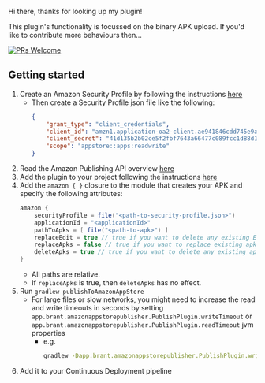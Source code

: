 Hi there, thanks for looking up my plugin!

This plugin's functionality is focussed on the binary APK
upload. If you'd like to contribute more behaviours then...

[![PRs Welcome](https://img.shields.io/badge/PRs-welcome-brightgreen.svg?style=flat-square)](http://makeapullrequest.com)

## Getting started

1. Create an Amazon Security Profile by following the instructions [here](https://developer.amazon.com/docs/app-submission-api/auth.html)
    - Then create a Security Profile json file like the following:
      ```json
      {
          "grant_type": "client_credentials",
          "client_id": "amzn1.application-oa2-client.ae941846cdd745e9a53319f7bb98d435",
          "client_secret": "41d135b2b02ce5f2fbf7643a66477c089fcc1d88d11f69d3e4a6285b917ca35d",
          "scope": "appstore::apps:readwrite"
      }
      ```
2. Read the Amazon Publishing API overview [here](https://developer.amazon.com/docs/app-submission-api/overview.html)
3. Add the plugin to your project following the instructions [here](https://plugins.gradle.org/plugin/app.brant.amazonappstorepublisher)
4. Add the `amazon { }` closure to the module that creates your APK and specify the following attributes:
    ```groovy
    amazon {
        securityProfile = file("<path-to-security-profile.json>")
        applicationId = "<applicationId>"
        pathToApks = [ file("<path-to-apk>") ]
        replaceEdit = true // true if you want to delete any existing Edit ("Upcoming version"). Default true
        replaceApks = false // true if you want to replace existing apks in an Edit ("Upcoming version"). Default false
        deleteApks = true // true if you want to delete any existing apks in an Edit ("Upcoming version"). Default true
    }
    ```
    - All paths are relative.
    - If `replaceApks` is true, then `deleteApks` has no effect.
5. Run `gradlew publishToAmazonAppStore`
    - For large files or slow networks, you might need to increase the read and write timeouts in seconds by setting `app.brant.amazonappstorepublisher.PublishPlugin.writeTimeout` or `app.brant.amazonappstorepublisher.PublishPlugin.readTimeout` jvm properties
        - e.g.
          ```bash
          gradlew -Dapp.brant.amazonappstorepublisher.PublishPlugin.writeTimeout=600 -Dapp.brant.amazonappstorepublisher.PublishPlugin.readTimeout=300 publishToAmazonAppStore
          ```
6. Add it to your Continuous Deployment pipeline

